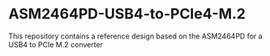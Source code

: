 # ASM2464PD-USB4-to-PCIe4-M.2
This repository contains a reference design based on the ASM2464PD for a USB4 to PCIe M.2 converter
